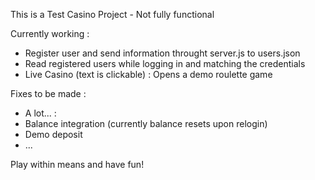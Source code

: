 This is a Test Casino Project - Not fully functional

Currently working :
 - Register user and send information throught server.js to users.json
 - Read registered users while logging in and matching the credentials
 - Live Casino (text is clickable) : Opens a demo roulette game

Fixes to be made :
 - A lot... :
 - Balance integration (currently balance resets upon relogin)
 - Demo deposit
 - ...

Play within means and have fun!
